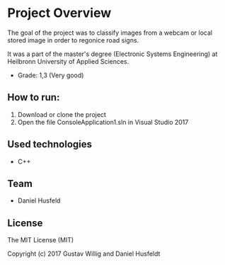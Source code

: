 # Project Overview
The goal of the project was to classify images from a webcam or local stored image in order to regonice road signs.

It was a part of the master's degree (Electronic Systems Engineering) at Heilbronn University of Applied Sciences.

* Grade: 1,3 (Very good)

## How to run:
 1. Download or clone the project
 2. Open the file ConsoleApplication1.sln in Visual Studio 2017

## Used technologies
* C++
## Team
* Daniel Husfeld
## License
The MIT License (MIT)

Copyright (c) 2017 Gustav Willig and Daniel Husfeldt

